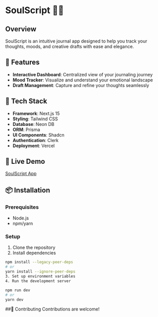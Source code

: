 # SoulScript 📓✨

## Overview
SoulScript is an intuitive journal app designed to help you track your thoughts, moods, and creative drafts with ease and elegance.

## 🌟 Features
- **Interactive Dashboard**: Centralized view of your journaling journey
- **Mood Tracker**: Visualize and understand your emotional landscape
- **Draft Management**: Capture and refine your thoughts seamlessly

## 🚀 Tech Stack
- **Framework**: Next.js 15
- **Styling**: Tailwind CSS
- **Database**: Neon DB
- **ORM**: Prisma
- **UI Components**: Shadcn
- **Authentication**: Clerk
- **Deployment**: Vercel

## 🔗 Live Demo
[SoulScript App](https://soul-script-xi.vercel.app/)

## 📦 Installation

### Prerequisites
- Node.js
- npm/yarn

### Setup
1. Clone the repository
2. Install dependencies
```bash
npm install --legacy-peer-deps
# or
yarn install --ignore-peer-deps
3. Set up environment variables
4. Run the development server
```
```bash
npm run dev
# or
yarn dev
```
##🤝 Contributing
Contributions are welcome!